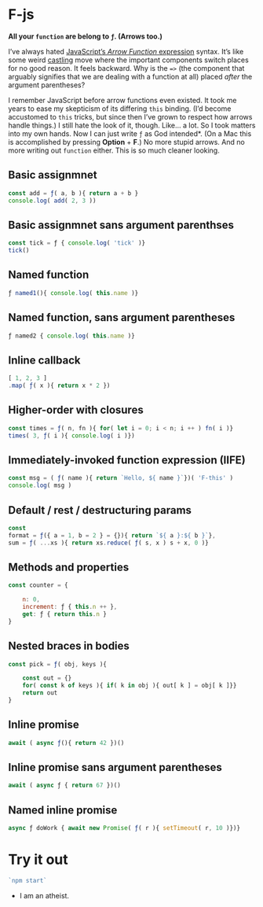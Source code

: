 

# F-js

__All your `function` are belong to `ƒ`. (Arrows too.)__  

I’ve always hated 
[JavaScript’s _Arrow Function_ expression](https://developer.mozilla.org/en-US/docs/Web/JavaScript/Reference/Functions/Arrow_functions) syntax. It’s like some weird 
[castling](https://en.wikipedia.org/wiki/Castling) move where the important components switch places for no good reason. It feels backward. Why is the `=>` (the component that arguably signifies that we are dealing with a function at all) placed _after_ the argument parentheses? 

I remember JavaScript before arrow functions even existed. It took me years to ease my skepticism of its differing `this` binding. (I’d become accustomed to `this` tricks, but since then I’ve grown to respect how arrows handle things.) I still hate the look of it, though. Like… a lot. So I took matters into my own hands. Now I can just write `ƒ` as God intended*. (On a Mac this is accomplished by pressing __Option__ + __F__.) No more stupid arrows. And no more writing out `function` either. This is so much cleaner looking. 


##  Basic assignmnet
```javascript
const add = ƒ( a, b ){ return a + b }  
console.log( add( 2, 3 ))
```

##  Basic assignmnet sans argument parenthses
```javascript
const tick = ƒ { console.log( 'tick' )}  
tick()
```

##  Named function
```javascript
ƒ named1(){ console.log( this.name )}
```

##  Named function, sans argument parentheses
```javascript
ƒ named2 { console.log( this.name )}
```

##  Inline callback
```javascript
[ 1, 2, 3 ]
.map( ƒ( x ){ return x * 2 })
```

##  Higher-order with closures
```javascript
const times = ƒ( n, fn ){ for( let i = 0; i < n; i ++ ) fn( i )}
times( 3, ƒ( i ){ console.log( i )})
```

##  Immediately-invoked function expression (IIFE)
```javascript
const msg = ( ƒ( name ){ return `Hello, ${ name }`})( 'F-this' )
console.log( msg )
```

##  Default / rest / destructuring params
```javascript
const 
format = ƒ({ a = 1, b = 2 } = {}){ return `${ a }:${ b }`},
sum = ƒ( ...xs ){ return xs.reduce( ƒ( s, x ) s + x, 0 )}
```

##  Methods and properties
```javascript
const counter = {

	n: 0,
	increment: ƒ { this.n ++ },
	get: ƒ { return this.n }
}
```

##  Nested braces in bodies

```javascript
const pick = ƒ( obj, keys ){

	const out = {}
	for( const k of keys ){ if( k in obj ){ out[ k ] = obj[ k ]}}
	return out
}
```

##  Inline promise
```javascript
await ( async ƒ(){ return 42 })()
```

##  Inline promise sans argument parentheses
```javascript
await ( async ƒ { return 67 })()
```

##  Named inline promise
```javascript
async ƒ doWork { await new Promise( ƒ( r ){ setTimeout( r, 10 )})}
```




#  Try it out

```javascript
`npm start`
```


* I am an atheist. 